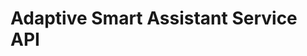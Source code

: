 # Adaptive Smart Assistant Service API

<swagger-ui src="./crczp-sandbox-service-swagger-open-api.yaml"/>